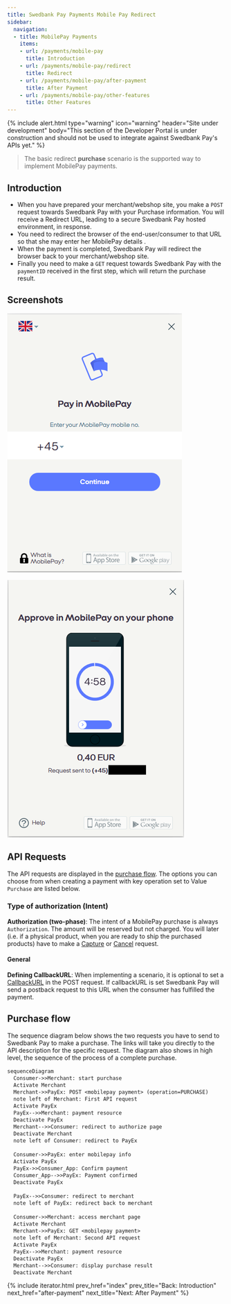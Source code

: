 ```yaml
---
title: Swedbank Pay Payments Mobile Pay Redirect
sidebar:
  navigation:
  - title: MobilePay Payments
    items:
    - url: /payments/mobile-pay
      title: Introduction
    - url: /payments/mobile-pay/redirect
      title: Redirect
    - url: /payments/mobile-pay/after-payment
      title: After Payment
    - url: /payments/mobile-pay/other-features
      title: Other Features
---
```


{% include alert.html type="warning"
                      icon="warning"
                      header="Site under development"
                      body="This section of the Developer Portal is under construction and
                      should not be used to integrate against Swedbank Pay's
                      APIs yet." %}

>The basic redirect **purchase** scenario is the supported way to implement
 MobilePay payments.

## Introduction

* When you have prepared your merchant/webshop site, you make a `POST` request
  towards Swedbank Pay with your Purchase information.
  You will receive a Redirect URL, leading to a secure Swedbank Pay hosted
  environment, in response.
* You need to redirect the browser of the end-user/consumer to that URL so
  that she may enter her MobilePay details .
* When the payment is completed, Swedbank Pay will redirect the browser back
  to your merchant/webshop site.
* Finally you need to make a `GET` request towards Swedbank Pay with the
  `paymentID` received in the first step, which will return the purchase result.

## Screenshots

![mobilepay enter number][mobilepay-screenshot-1]

![mobilepay approve payment][mobilepay-screenshot-2]

## API Requests

The API requests are displayed in the [purchase flow](#purchase-flow).
The options you can choose from when creating a payment with key operation set
to Value `Purchase` are listed below.

### Type of authorization (Intent)

**Authorization (two-phase)**: The intent of a MobilePay purchase is always
`Authorization`. The amount will be reserved but not charged.
You will later (i.e. if a physical product, when you are ready to ship the
purchased products) have to make a [Capture][mobilepay-capture] or
[Cancel][mobilepay-cancel] request.

#### General

**Defining CallbackURL**: When implementing a scenario, it is optional to set
a [CallbackURL][technical-reference-callback] in the POST request.
If callbackURL is set Swedbank Pay will send a postback request to this URL
when the consumer has fulfilled the payment.

## Purchase flow

The sequence diagram below shows the two requests you have to send to
Swedbank Pay to make a purchase.
The links will take you directly to the API description for the specific
request.
The diagram also shows in high level, the sequence of the process of a
complete purchase.

```mermaid
sequenceDiagram
  Consumer->>Merchant: start purchase
  Activate Merchant
  Merchant->>PayEx: POST <mobilepay payment> (operation=PURCHASE)
  note left of Merchant: First API request
  Activate PayEx
  PayEx-->>Merchant: payment resource
  Deactivate PayEx
  Merchant-->>Consumer: redirect to authorize page
  Deactivate Merchant
  note left of Consumer: redirect to PayEx

  Consumer->>PayEx: enter mobilepay info
  Activate PayEx
  PayEx->>Consumer_App: Confirm payment
  Consumer_App-->>PayEx: Payment confirmed
  Deactivate PayEx

  PayEx-->>Consumer: redirect to merchant
  note left of PayEx: redirect back to merchant

  Consumer->>Merchant: access merchant page
  Activate Merchant
  Merchant->>PayEx: GET <mobilepay payment>
  note left of Merchant: Second API request
  Activate PayEx
  PayEx-->>Merchant: payment resource
  Deactivate PayEx
  Merchant-->>Consumer: display purchase result
  Deactivate Merchant
```

{% include iterator.html prev_href="index"
                         prev_title="Back: Introduction"
                         next_href="after-payment"
                         next_title="Next: After Payment" %}

[mobilepay-screenshot-1]: /assets/img/mobilepay-screenshot-1.png
[mobilepay-screenshot-2]: /assets/img/mobilepay-screenshot-2.png
[mobilepay-cancel]: /payments/mobile-pay/after-payment#cancellations
[mobilepay-capture]: /payments/mobile-pay/after-payment#capture
[technical-reference-callback]: /payments/mobile-pay/other-features#callback

